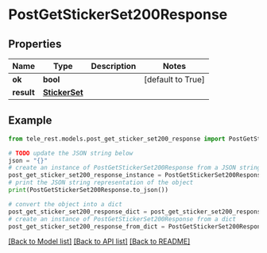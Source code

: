 # PostGetStickerSet200Response


## Properties

Name | Type | Description | Notes
------------ | ------------- | ------------- | -------------
**ok** | **bool** |  | [default to True]
**result** | [**StickerSet**](StickerSet.md) |  | 

## Example

```python
from tele_rest.models.post_get_sticker_set200_response import PostGetStickerSet200Response

# TODO update the JSON string below
json = "{}"
# create an instance of PostGetStickerSet200Response from a JSON string
post_get_sticker_set200_response_instance = PostGetStickerSet200Response.from_json(json)
# print the JSON string representation of the object
print(PostGetStickerSet200Response.to_json())

# convert the object into a dict
post_get_sticker_set200_response_dict = post_get_sticker_set200_response_instance.to_dict()
# create an instance of PostGetStickerSet200Response from a dict
post_get_sticker_set200_response_from_dict = PostGetStickerSet200Response.from_dict(post_get_sticker_set200_response_dict)
```
[[Back to Model list]](../README.md#documentation-for-models) [[Back to API list]](../README.md#documentation-for-api-endpoints) [[Back to README]](../README.md)


